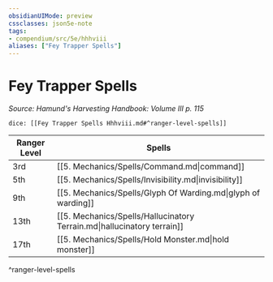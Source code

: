 ```yaml
---
obsidianUIMode: preview
cssclasses: json5e-note
tags:
- compendium/src/5e/hhhviii
aliases: ["Fey Trapper Spells"]
---
```

# Fey Trapper Spells
*Source: Hamund's Harvesting Handbook: Volume III p. 115* 

`dice: [[Fey Trapper Spells Hhhviii.md#^ranger-level-spells]]`

| Ranger Level | Spells |
|--------------|--------|
| 3rd | [[5. Mechanics/Spells/Command.md\|command]] |
| 5th | [[5. Mechanics/Spells/Invisibility.md\|invisibility]] |
| 9th | [[5. Mechanics/Spells/Glyph Of Warding.md\|glyph of warding]] |
| 13th | [[5. Mechanics/Spells/Hallucinatory Terrain.md\|hallucinatory terrain]] |
| 17th | [[5. Mechanics/Spells/Hold Monster.md\|hold monster]] |
^ranger-level-spells
